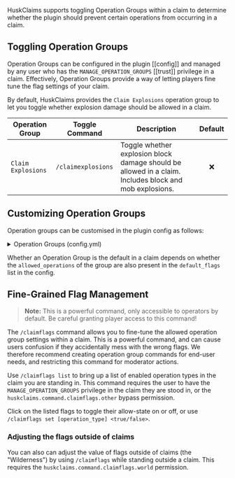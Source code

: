 HuskClaims supports toggling Operation Groups within a claim to determine whether the plugin should prevent certain operations from occurring in a claim.

## Toggling Operation Groups
Operation Groups can be configured in the plugin [[config]] and managed by any user who has the `MANAGE_OPERATION_GROUPS` [[trust]] privilege in a claim. Effectively, Operation Groups provide a way of letting players fine tune the flag settings of your claim. 

By default, HuskClaims provides the `Claim Explosions` operation group to let you toggle whether explosion damage should be allowed in a claim.

| Operation Group    | Toggle Command     | Description                                                                                            | Default |
|--------------------|--------------------|--------------------------------------------------------------------------------------------------------|:-------:|
| `Claim Explosions` | `/claimexplosions` | Toggle whether explosion block damage should be allowed in a claim. Includes block and mob explosions. |    ❌    |

## Customizing Operation Groups
Operation groups can be customised in the plugin config as follows:

<details>
<summary>Operation Groups (config.yml)</summary>

```yaml
# Groups of operations that can be toggled on/off in claims
operation_groups:
- name: Claim Explosions
  description: Toggle whether explosions can damage terrain in claims
  toggle_command_aliases:
  - claimexplosions
  allowed_operations:
  - explosion_damage_terrain
  - monster_damage_terrain
```
</details>

Whether an Operation Group is the default in a claim depends on whether the `allowed_operations` of the group are also present in the `default_flags` list in the config.

## Fine-Grained Flag Management
> **Note:** This is a powerful command, only accessible to operators by default. Be careful granting player access to this command!

The `/claimflags` command allows you to fine-tune the allowed operation group settings within a claim. This is a powerful command, and can cause users confusion if they accidentally mess with the wrong flags. We therefore recommend creating operation group commands for end-user needs, and restricting this command for moderator actions.

Use `/claimflags list` to bring up a list of enabled operation types in the claim you are standing in. This command requires the user to have the `MANAGE_OPERATION_GROUPS` privilege in the claim they are stood in, or the `huskclaims.command.claimflags.other` bypass permission.

Click on the listed flags to toggle their allow-state on or off, or use `/claimflags set [operation_type] <true/false>`.

### Adjusting the flags outside of claims
You can also can adjust the value of flags outside of claims (the "Wilderness") by using `/claimflags` while standing outside a claim. This requires the `huskclaims.command.claimflags.world` permission.